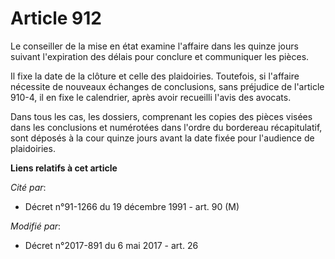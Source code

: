 # Article 912

Le conseiller de la mise en état examine l'affaire dans les quinze jours suivant l'expiration des délais pour conclure et
communiquer les pièces.

Il fixe la date de la clôture et celle des plaidoiries. Toutefois, si l'affaire nécessite de nouveaux échanges de
conclusions, sans préjudice de l'article 910-4, il en fixe le calendrier, après avoir recueilli l'avis des avocats.

Dans tous les cas, les dossiers, comprenant les copies des pièces visées dans les conclusions et numérotées dans l'ordre du
bordereau récapitulatif, sont déposés à la cour quinze jours avant la date fixée pour l'audience de plaidoiries.

**Liens relatifs à cet article**

_Cité par_:

  - Décret n°91-1266 du 19 décembre 1991 - art. 90 (M)

_Modifié par_:

  - Décret n°2017-891 du 6 mai 2017 - art. 26
